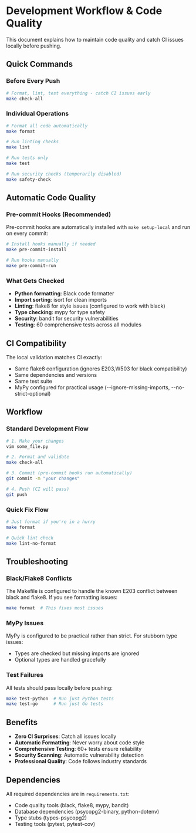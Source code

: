 # Development Workflow & Code Quality

This document explains how to maintain code quality and catch CI issues locally before pushing.

## Quick Commands

### Before Every Push
```bash
# Format, lint, test everything - catch CI issues early
make check-all
```

### Individual Operations
```bash
# Format all code automatically
make format

# Run linting checks
make lint

# Run tests only
make test

# Run security checks (temporarily disabled)
make safety-check
```

## Automatic Code Quality

### Pre-commit Hooks (Recommended)
Pre-commit hooks are automatically installed with `make setup-local` and run on every commit:

```bash
# Install hooks manually if needed
make pre-commit-install

# Run hooks manually
make pre-commit-run
```

### What Gets Checked
- **Python formatting**: Black code formatter
- **Import sorting**: isort for clean imports
- **Linting**: flake8 for style issues (configured to work with black)
- **Type checking**: mypy for type safety
- **Security**: bandit for security vulnerabilities
- **Testing**: 60 comprehensive tests across all modules

## CI Compatibility

The local validation matches CI exactly:
- Same flake8 configuration (ignores E203,W503 for black compatibility)
- Same dependencies and versions
- Same test suite
- MyPy configured for practical usage (--ignore-missing-imports, --no-strict-optional)

## Workflow

### Standard Development Flow
```bash
# 1. Make your changes
vim some_file.py

# 2. Format and validate
make check-all

# 3. Commit (pre-commit hooks run automatically)
git commit -m "your changes"

# 4. Push (CI will pass)
git push
```

### Quick Fix Flow
```bash
# Just format if you're in a hurry
make format

# Quick lint check
make lint-no-format
```

## Troubleshooting

### Black/Flake8 Conflicts
The Makefile is configured to handle the known E203 conflict between black and flake8. If you see formatting issues:

```bash
make format  # This fixes most issues
```

### MyPy Issues
MyPy is configured to be practical rather than strict. For stubborn type issues:
- Types are checked but missing imports are ignored
- Optional types are handled gracefully

### Test Failures
All tests should pass locally before pushing:

```bash
make test-python  # Run just Python tests
make test-go      # Run just Go tests
```

## Benefits

- **Zero CI Surprises**: Catch all issues locally
- **Automatic Formatting**: Never worry about code style
- **Comprehensive Testing**: 60+ tests ensure reliability
- **Security Scanning**: Automatic vulnerability detection
- **Professional Quality**: Code follows industry standards

## Dependencies

All required dependencies are in `requirements.txt`:
- Code quality tools (black, flake8, mypy, bandit)
- Database dependencies (psycopg2-binary, python-dotenv)
- Type stubs (types-psycopg2)
- Testing tools (pytest, pytest-cov)
